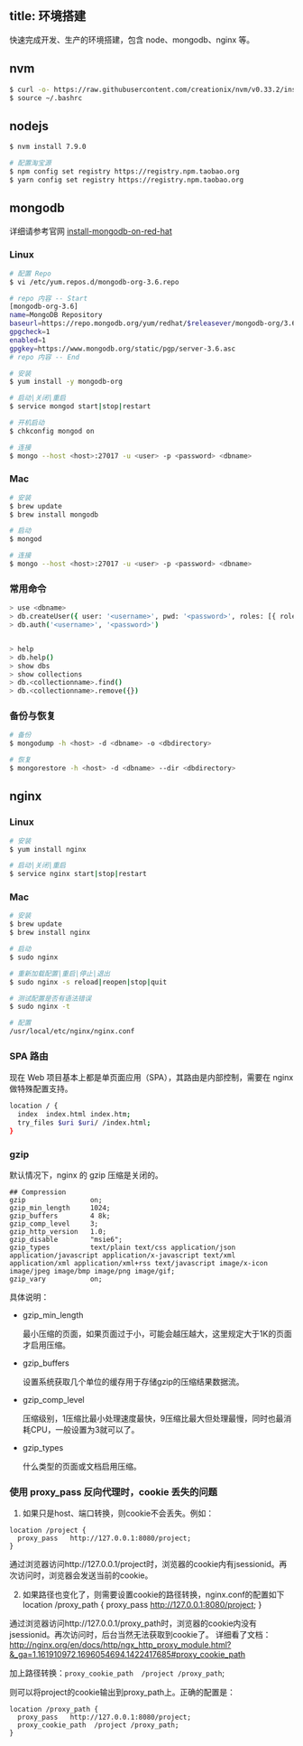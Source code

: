 title: 环境搭建
---

快速完成开发、生产的环境搭建，包含 node、mongodb、nginx 等。

## nvm

```bash
$ curl -o- https://raw.githubusercontent.com/creationix/nvm/v0.33.2/install.sh | bash
$ source ~/.bashrc
```

## nodejs

```bash
$ nvm install 7.9.0

# 配置淘宝源
$ npm config set registry https://registry.npm.taobao.org
$ yarn config set registry https://registry.npm.taobao.org
```

## mongodb

详细请参考官网 [install-mongodb-on-red-hat](https://docs.mongodb.com/manual/tutorial/install-mongodb-on-red-hat/)

### Linux

```bash
# 配置 Repo
$ vi /etc/yum.repos.d/mongodb-org-3.6.repo

# repo 内容 -- Start
[mongodb-org-3.6]
name=MongoDB Repository
baseurl=https://repo.mongodb.org/yum/redhat/$releasever/mongodb-org/3.6/x86_64/
gpgcheck=1
enabled=1
gpgkey=https://www.mongodb.org/static/pgp/server-3.6.asc
# repo 内容 -- End

# 安装
$ yum install -y mongodb-org

# 启动|关闭|重启
$ service mongod start|stop|restart

# 开机启动
$ chkconfig mongod on

# 连接
$ mongo --host <host>:27017 -u <user> -p <password> <dbname>
```

### Mac

```bash
# 安装
$ brew update
$ brew install mongodb

# 启动
$ mongod

# 连接
$ mongo --host <host>:27017 -u <user> -p <password> <dbname>
```

### 常用命令

```bash
> use <dbname>
> db.createUser({ user: '<username>', pwd: '<password>', roles: [{ role: 'readWrite', db: '<dbname>' }] })
> db.auth('<username>', '<password>')


> help
> db.help()
> show dbs
> show collections
> db.<collectionname>.find()
> db.<collectionname>.remove({})
```

### 备份与恢复

```bash
# 备份
$ mongodump -h <host> -d <dbname> -o <dbdirectory>

# 恢复
$ mongorestore -h <host> -d <dbname> --dir <dbdirectory>
```


## nginx

### Linux

```bash
# 安装
$ yum install nginx

# 启动|关闭|重启
$ service nginx start|stop|restart
```

### Mac

```bash
# 安装
$ brew update
$ brew install nginx

# 启动
$ sudo nginx

# 重新加载配置|重启|停止|退出
$ sudo nginx -s reload|reopen|stop|quit

# 测试配置是否有语法错误
$ sudo nginx -t

# 配置
/usr/local/etc/nginx/nginx.conf
```

### SPA 路由

现在 Web 项目基本上都是单页面应用（SPA），其路由是内部控制，需要在 nginx 做特殊配置支持。

```bash
location / {
  index  index.html index.htm;
  try_files $uri $uri/ /index.html;
}
```

### gzip

默认情况下，nginx 的 gzip 压缩是关闭的。

```shell
## Compression
gzip                on;
gzip_min_length     1024;
gzip_buffers        4 8k;
gzip_comp_level     3;
gzip_http_version   1.0;
gzip_disable        "msie6";
gzip_types          text/plain text/css application/json application/javascript application/x-javascript text/xml application/xml application/xml+rss text/javascript image/x-icon image/jpeg image/bmp image/png image/gif;
gzip_vary           on;
```

具体说明：

- gzip_min_length

  最小压缩的页面，如果页面过于小，可能会越压越大，这里规定大于1K的页面才启用压缩。

- gzip_buffers

  设置系统获取几个单位的缓存用于存储gzip的压缩结果数据流。

- gzip_comp_level

  压缩级别，1压缩比最小处理速度最快，9压缩比最大但处理最慢，同时也最消耗CPU，一般设置为3就可以了。

- gzip_types

  什么类型的页面或文档启用压缩。

### 使用 proxy_pass 反向代理时，cookie 丢失的问题

1. 如果只是host、端口转换，则cookie不会丢失。例如：

```shell
location /project {
  proxy_pass   http://127.0.0.1:8080/project;
}  
```

通过浏览器访问http://127.0.0.1/project时，浏览器的cookie内有jsessionid。再次访问时，浏览器会发送当前的cookie。

2. 如果路径也变化了，则需要设置cookie的路径转换，nginx.conf的配置如下
    location /proxy_path {
        proxy_pass   http://127.0.0.1:8080/project;
    }

通过浏览器访问http://127.0.0.1/proxy_path时，浏览器的cookie内没有jsessionid。再次访问时，后台当然无法获取到cookie了。
详细看了文档：http://nginx.org/en/docs/http/ngx_http_proxy_module.html?&_ga=1.161910972.1696054694.1422417685#proxy_cookie_path

加上路径转换：`proxy_cookie_path  /project /proxy_path`;

则可以将project的cookie输出到proxy_path上。正确的配置是：

```shell
location /proxy_path {
  proxy_pass   http://127.0.0.1:8080/project;
  proxy_cookie_path  /project /proxy_path;
}
```